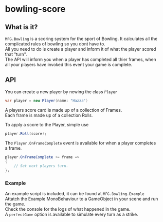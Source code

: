 ﻿# bowling-score

## What is it?
`MFG.Bowling` is a scoring system for the sport of Bowling.
It calculates all the complicated rules of bowling so you dont have to.  
All you need to do is create a player and inform it of what the player scored that "turn".  
The API will inform you when a player has completed all thier frames, when all your players have invoked this event your game is complete.

## API

You can create a new player by newing the class `Player`  
```c#
var player = new Player(name: "Hazza")
```

A players score card is made up of a collection of Frames.  
Each frame is made up of a collection Rolls. 

To apply a score to the Player, simple use
```c#
player.Roll(score);
```

The `Player.OnFrameComplete` event is available for when a player completes a frame.
```c#
player.OnFrameComplete += frame =>
{
    // Set next players turn.
};
```

### Example
An example script is included, it can be found at `MFG.Bowling.Example`  
Attatch the Example MonoBehaviour to a GameObject in your scene and run the game.   
Check the console for the logs of what happened in the game.  
A `perfectGame` option is available to simulate every turn as a strike.

